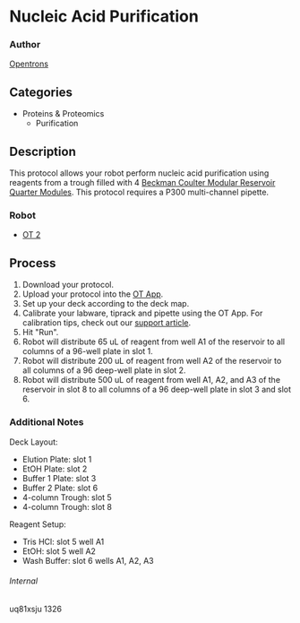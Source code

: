 # Nucleic Acid Purification

### Author
[Opentrons](http://www.opentrons.com/)

## Categories
* Proteins & Proteomics
    * Purification

## Description
This protocol allows your robot perform nucleic acid purification using reagents from a trough filled with 4 [Beckman Coulter Modular Reservoir Quarter Modules](https://www.beckman.com/supplies/reservoirs/372788). This protocol requires a P300 multi-channel pipette.

### Robot
* [OT 2](https://opentrons.com/ot-2)

## Process
1. Download your protocol.
2. Upload your protocol into the [OT App](https://opentrons.com/ot-app).
3. Set up your deck according to the deck map.
4. Calibrate your labware, tiprack and pipette using the OT App. For calibration tips, check out our [support article](https://support.opentrons.com/ot-2/getting-started-software-setup/deck-calibration).
5. Hit "Run".
6. Robot will distribute 65 uL of reagent from well A1 of the reservoir to all columns of a 96-well plate in slot 1.
7. Robot will distribute 200 uL of reagent from well A2 of the reservoir to all columns of a 96 deep-well plate in slot 2.
8. Robot will distribute 500 uL of reagent from well A1, A2, and A3 of the reservoir in slot 8 to all columns of a 96 deep-well plate in slot 3 and slot 6.

### Additional Notes
Deck Layout:
* Elution Plate: slot 1
* EtOH Plate: slot 2
* Buffer 1 Plate: slot 3
* Buffer 2 Plate: slot 6
* 4-column Trough: slot 5
* 4-column Trough: slot 8

Reagent Setup:
* Tris HCl: slot 5 well A1
* EtOH: slot 5 well A2
* Wash Buffer: slot 6 wells A1, A2, A3


###### Internal
uq81xsju
1326
